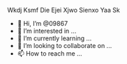 Wkdj
Ksmf
Die
Ejei
Xjwo
Sienxo
Yaa
Sk
- 👋 Hi, I’m @09867
- 👀 I’m interested in ...
- 🌱 I’m currently learning ...
- 💞️ I’m looking to collaborate on ...
- 📫 How to reach me ...

<!---jek

09867/09867 is a ✨ special ✨ repository because its `README.md` (this file) appears on your GitHub profile.
You can click the Preview link to take a look at your changes.
---jsk
>

